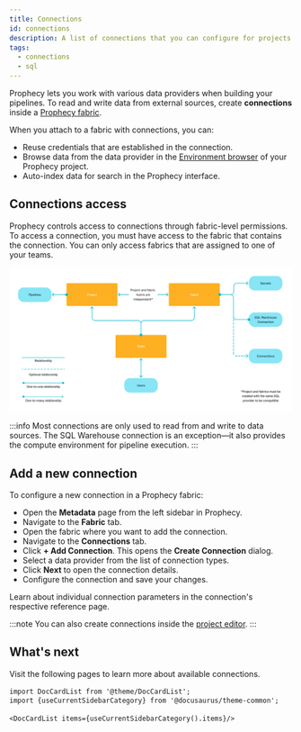 ```yaml
---
title: Connections
id: connections
description: A list of connections that you can configure for projects
tags:
  - connections
  - sql
---
```


Prophecy lets you work with various data providers when building your pipelines. To read and write data from external sources, create **connections** inside a [Prophecy fabric](/administration/fabrics/prophecy-fabrics/).

When you attach to a fabric with connections, you can:

- Reuse credentials that are established in the connection.
- Browse data from the data provider in the [Environment browser](/projects#project-editor) of your Prophecy project.
- Auto-index data for search in the Prophecy interface.

## Connections access

Prophecy controls access to connections through fabric-level permissions. To access a connection, you must have access to the fabric that contains the connection. You can only access fabrics that are assigned to one of your teams.

![Connections access diagram](img/connections-fabrics-projects.png)

:::info
Most connections are only used to read from and write to data sources. The SQL Warehouse connection is an exception—it also provides the compute environment for pipeline execution.
:::

## Add a new connection

To configure a new connection in a Prophecy fabric:

- Open the **Metadata** page from the left sidebar in Prophecy.
- Navigate to the **Fabric** tab.
- Open the fabric where you want to add the connection.
- Navigate to the **Connections** tab.
- Click **+ Add Connection**. This opens the **Create Connection** dialog.
- Select a data provider from the list of connection types.
- Click **Next** to open the connection details.
- Configure the connection and save your changes.

Learn about individual connection parameters in the connection's respective reference page.

:::note
You can also create connections inside the [project editor](/analysts/connections).
:::

## What's next

Visit the following pages to learn more about available connections.

```mdx-code-block
import DocCardList from '@theme/DocCardList';
import {useCurrentSidebarCategory} from '@docusaurus/theme-common';

<DocCardList items={useCurrentSidebarCategory().items}/>
```
